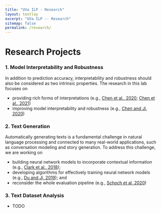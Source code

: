 ```yaml
---
title: "UVa ILP - Research"
layout: textlay
excerpt: "UVa ILP -- Research"
sitemap: false
permalink: /research/
---
```


# Research Projects


### 1. Model Interpretability and Robustness

In addition to prediction accuracy, interpretability and robustness should also be considered as two intrinsic properties. The research in this lab focuses on 

- providing rich forms of interpretations (e.g., [Chen et al., 2020](https://www.aclweb.org/anthology/2020.acl-main.494/); [Chen et al., 2021](https://www.aclweb.org/anthology/2021.naacl-main.306/))
- improving model interpretability and robustness (e.g., [Chen and Ji, 2020](https://www.aclweb.org/anthology/2020.emnlp-main.347/))

### 2. Text Generation

Automatically generating texts is a fundamental challenge in natural language processing and connected to many real-world applications, such as conversation modeling and story generation.
To address this challenge, we are working on 

- building neural network models to incorporate contextual information (e.g., [Clark et al., 2018](https://www.aclweb.org/anthology/N18-1204/));
- developing algorithms for effectively training neural network models (e.g., [Du and Ji, 2019](https://www.aclweb.org/anthology/D19-1619/)); and
- reconsider the whole evaluation pipeline (e.g., [Schoch et al. 2020](https://www.aclweb.org/anthology/2020.evalnlgeval-1.2/))

### 3. Text Dataset Analysis

- TODO

<!-- Research project 1 -->
 
<!-- ## Research -->
 
<!-- ![]({{ site.url }}{{ site.baseurl }}/images/respic/research-1.jpg){: style="width: 300px; float: right; border: 10px"} -->

<!-- Research project 2 -->

<!-- ## Research -->

<!-- ![]({{ site.url }}{{ site.baseurl }}/images/respic/research-2.jpg){: style="width: 300px; float: left; border: 10px"} -->
